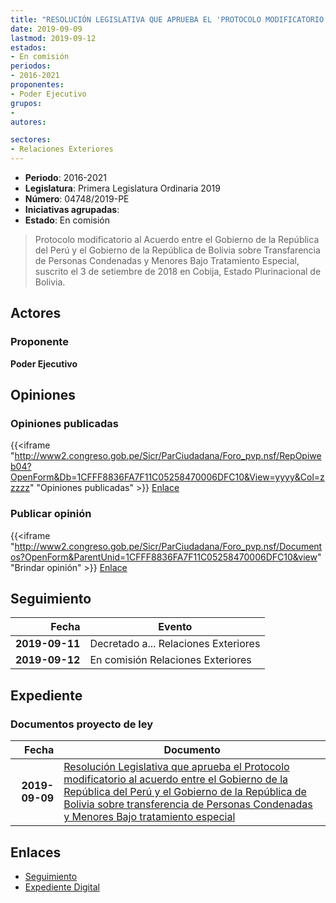 ```yaml
---
title: "RESOLUCIÓN LEGISLATIVA QUE APRUEBA EL 'PROTOCOLO MODIFICATORIO AL ACUERDO ENTRE EL GOBIERNO DE LA REPÚBLICA DEL PERÚ Y EL GOBIERNO DE LA REPÚBLICA DE BOLIVIA SOBRE TRANSFERENCIA DE PERSONAS CONDENADAS Y MENORES BAJO TRATAMIENTO ESPECIAL'."
date: 2019-09-09
lastmod: 2019-09-12
estados:
- En comisión
periodos:
- 2016-2021
proponentes:
- Poder Ejecutivo
grupos:
- 
autores:

sectores:
- Relaciones Exteriores
---
```

- **Periodo**: 2016-2021
- **Legislatura**: Primera Legislatura Ordinaria 2019
- **Número**: 04748/2019-PE
- **Iniciativas agrupadas**: 
- **Estado**: En comisión

> Protocolo modificatorio al Acuerdo entre el Gobierno de la República del Perú y el Gobierno de la República de Bolivia sobre Transfarencia de Personas Condenadas y Menores Bajo Tratamiento Especial, suscrito el 3 de setiembre de 2018 en Cobija, Estado Plurinacional de Bolivia.


## Actores

### Proponente

**Poder Ejecutivo**

## Opiniones

### Opiniones publicadas

{{<iframe "http://www2.congreso.gob.pe/Sicr/ParCiudadana/Foro_pvp.nsf/RepOpiweb04?OpenForm&Db=1CFFF8836FA7F11C05258470006DFC10&View=yyyy&Col=zzzzz" "Opiniones publicadas" >}}
[Enlace](http://www2.congreso.gob.pe/Sicr/ParCiudadana/Foro_pvp.nsf/RepOpiweb04?OpenForm&Db=1CFFF8836FA7F11C05258470006DFC10&View=yyyy&Col=zzzzz)

### Publicar opinión

{{<iframe "http://www2.congreso.gob.pe/Sicr/ParCiudadana/Foro_pvp.nsf/Documentos?OpenForm&ParentUnid=1CFFF8836FA7F11C05258470006DFC10&view" "Brindar opinión" >}}
[Enlace](http://www2.congreso.gob.pe/Sicr/ParCiudadana/Foro_pvp.nsf/Documentos?OpenForm&ParentUnid=1CFFF8836FA7F11C05258470006DFC10&view)


## Seguimiento

| Fecha | Evento |
|------:|--------|
| **2019-09-11** | Decretado a... Relaciones Exteriores |
| **2019-09-12** | En comisión Relaciones Exteriores |

## Expediente

### Documentos proyecto de ley

| Fecha | Documento |
|------:|-----------|
| **2019-09-09** | [Resolución Legislativa que aprueba el Protocolo modificatorio al acuerdo entre el Gobierno de la República del Perú y el Gobierno de la República de Bolivia sobre transferencia de Personas Condenadas y Menores Bajo tratamiento especial](http://www.leyes.congreso.gob.pe/Documentos/2016_2021/Proyectos_de_Ley_y_de_Resoluciones_Legislativas/PL0474820190909.pdf) |

## Enlaces

- [Seguimiento](http://www2.congreso.gob.pe/Sicr/TraDocEstProc/CLProLey2016.nsf/f7fff46988ca05b1052578e100829cc7/f4fb065c86f1cf6205258470006e3013?OpenDocument)
- [Expediente Digital](http://www2.congreso.gob.pe/Sicr/TraDocEstProc/CLProLey2016.nsf/f7fff46988ca05b1052578e100829cc7/f4fb065c86f1cf6205258470006e3013?OpenDocument&Click=05257FB7005EB655.eb71d0cf91d8294e05256cdf006b5706/$Body/0.1C6C)

